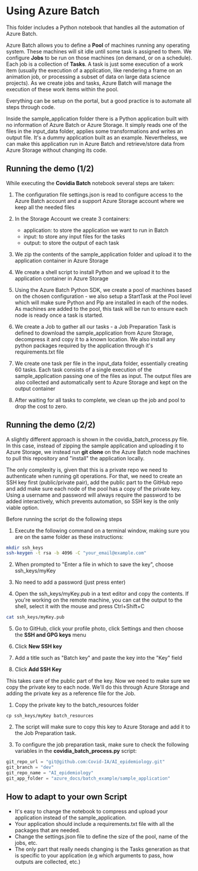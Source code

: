 # Using Azure Batch

This folder includes a Python notebook that handles all the automation of Azure Batch.

Azure Batch allows you to define a **Pool** of machines running any operating system. These machines will sit idle until some task is assigned to them. We configure **Jobs** to be run on those machines (on demand, or on a schedule). Each job is a collection of **Tasks**. A task is just some execution of a work item (usually the execution of a application, like rendering a frame on an animation job, or processing a subset of data on large data science projects). As we create jobs and tasks, Azure Batch will manage the execution of these work items within the pool.

Everything can be setup on the portal, but a good practice is to automate all steps through code.

Inside the sample_application folder there is a Python application built with no information of Azure Batch or Azure Storage. It simply reads one of the files in the input_data folder, applies some transformations and writes an output file. It's a dummy application built as an example. Nevertheless, we can make this application run in Azure Batch and retrieve/store data from Azure Storage without changing its code.

## Running the demo (1/2)

While executing the **Covidia Batch** notebook several steps are taken:

1. The configuration file settings.json is read to configure access to the Azure Batch account and a support Azure Storage account where we keep all the needed files

2. In the Storage Account we create 3 containers:
    - application: to store the application we want to run in Batch
    - input: to store any input files for the tasks
    - output: to store the output of each task

3. We zip the contents of the sample_application folder and upload it to the application container in Azure Storage
4. We create a shell script to install Python and we upload it to the application container in Azure Storage
5. Using the Azure Batch Python SDK, we create a pool of machines based on the chosen configuration - we also setup a StartTask at the Pool level which will make sure Python and Pip are installed in each of the nodes. As machines are added to the pool, this task will be run to ensure each node is ready once a task is started.
6. We create a Job to gather all our tasks - a Job Preparation Task is defined to download the sample_application from Azure Storage, decompress it and copy it to a known location. We also install any python packages required by the application through it's requirements.txt file
7. We create one task per file in the input_data folder, essentially creating 60 tasks. Each task consists of a single execution of the sample_application passing one of the files as input. The output files are also collected and automatically sent to Azure Storage and kept on the output container
8. After waiting for all tasks to complete, we clean up the job and pool to drop the cost to zero.

## Running the demo (2/2)

A slightly different approach is shown in the covidia_batch_process.py file. In this case, instead of zipping the sample application and uploading it to Azure Storage, we instead run **git clone** on the Azure Batch node machines to pull this repository and "install" the application locally.

The only complexity is, given that this is a private repo we need to authenticate when running git operations. For that, we need to create an SSH key first (public/private pair), add the public part to the GitHub repo and add make sure each node of the pool has a copy of the private key. Using a username and password will always require the password to be added interactively, which prevents automation, so SSH key is the only viable option.

Before running the script do the following steps

1. Execute the following command on a terminal window, making sure you are on the same folder as these instructions:
```bash
mkdir ssh_keys
ssh-keygen -t rsa -b 4096 -C "your_email@example.com"
```

2. When prompted to "Enter a file in which to save the key", choose ssh_keys/myKey

3. No need to add a password (just press enter)

4. Open the ssh_keys/myKey.pub in a text editor and copy the contents. If you're working on the remote machine, you can cat the output to the shell, select it with the mouse and press Ctrl+Shift+C

```bash
cat ssh_keys/myKey.pub
``` 

5. Go to GitHub, click your profile photo, click Settings and then choose the **SSH and GPG keys** menu

6. Click **New SSH key**

7. Add a title such as "Batch key" and paste the key into the "Key" field

8. Click **Add SSH Key**

This takes care of the public part of the key. Now we need to make sure we copy the private key to each node. We'll do this through Azure Storage and adding the private key as a reference file for the Job.

1. Copy the private key to the batch_resources folder
```
cp ssh_keys/myKey batch_resources
```

2. The script will make sure to copy this key to Azure Storage and add it to the Job Preparation task.

3. To configure the job preparation task, make sure to check the following variables in the **covidia_batch_process.py** script:

```python
git_repo_url = "git@github.com:Covid-IA/AI_epidemiology.git"
git_branch = "dev"
git_repo_name = "AI_epidemiology"
git_app_folder = "azure_docs/batch_example/sample_application"
```

## How to adapt to your own Script

- It's easy to change the notebook to compress and upload your application instead of the sample_application.
- Your application should include a requirements.txt file with all the packages that are needed.
- Change the settings.json file to define the size of the pool, name of the jobs, etc.
- The only part that really needs changing is the Tasks generation as that is specific to your application (e.g which arguments to pass, how outputs are collected, etc.)

